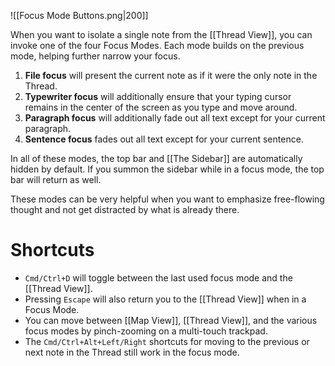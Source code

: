 ![[Focus Mode Buttons.png|200]]

When you want to isolate a single note from the [[Thread View]], you can invoke one of the four Focus Modes. Each mode builds on the previous mode, helping further narrow your focus.

1. **File focus** will present the current note as if it were the only note in the Thread.
2. **Typewriter focus** will additionally ensure that your typing cursor remains in the center of the screen as you type and move around.
3. **Paragraph focus** will additionally fade out all text except for your current paragraph.
4. **Sentence focus** fades out all text except for your current sentence.

In all of these modes, the top bar and [[The Sidebar]] are automatically hidden by default. If you summon the sidebar while in a focus mode, the top bar will return as well.

These modes can be very helpful when you want to emphasize free-flowing thought and not get distracted by what is already there.

# Shortcuts
- `Cmd/Ctrl+D` will toggle between the last used focus mode and the [[Thread View]].
- Pressing `Escape` will also return you to the [[Thread View]] when in a Focus Mode.
- You can move between [[Map View]], [[Thread View]], and the various focus modes by pinch-zooming on a multi-touch trackpad.
- The `Cmd/Ctrl+Alt+Left/Right` shortcuts for moving to the previous or next note in the Thread still work in the focus mode.